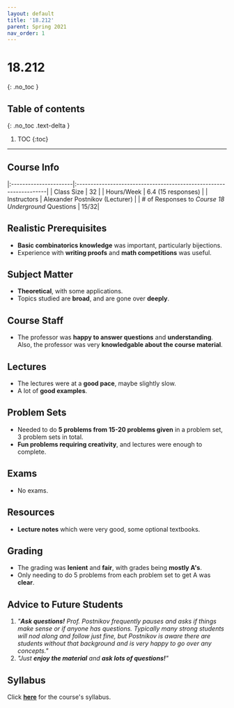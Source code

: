```yaml
---
layout: default
title: '18.212'
parent: Spring 2021
nav_order: 1
---
```


# 18.212
{: .no_toc }

## Table of contents
{: .no_toc .text-delta }

1. TOC
{:toc}

---

## Course Info

|:----------------------|:-------------------------------------------------------------------|
| Class Size            | 32                                                                 |
| Hours/Week            | 6.4 (15 responses)                                                 | 
| Instructors           | Alexander Postnikov (Lecturer)   |
| # of Responses to *Course 18 Underground* Questions  | 15/32|

## Realistic Prerequisites 
* **Basic combinatorics knowledge** was important, particularly bijections.
* Experience with **writing proofs** and **math competitions** was useful.

## Subject Matter
* **Theoretical**, with some applications.
* Topics studied are **broad**, and are gone over **deeply**. 

## Course Staff
* The professor was **happy to answer questions** and **understanding**. Also, the professor was very **knowledgable about the course material**.

## Lectures
* The lectures were at a **good pace**, maybe slightly slow.
* A lot of **good examples**.

## Problem Sets
* Needed to do **5 problems from 15-20 problems given** in a problem set, 3 problem sets in total.
* **Fun problems requiring creativity**, and lectures were enough to complete.

## Exams
* No exams.

## Resources
* **Lecture notes** which were very good, some optional textbooks.

## Grading
* The grading was **lenient** and **fair**, with grades being **mostly A's**.
* Only needing to do 5 problems from each problem set to get A was **clear**.

## Advice to Future Students
 1. *"**Ask questions!** Prof. Postnikov frequently pauses and asks if things make sense or if anyone has questions. Typically many strong students will nod along and follow just fine, but Postnikov is aware there are students without that background and is very happy to go over any concepts."*
 2. *"Just **enjoy the material** and **ask lots of questions!**"*

## Syllabus
Click [**here**](https://web.archive.org/web/20210521111940/https://math.mit.edu/~apost/courses/18.212/) for the course's syllabus.